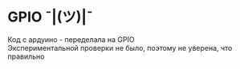 # GPIO ¯|__(ツ)__|¯
Код с ардуино - переделала на GPIO\
Экспериментальной проверки не было, поэтому не уверена, что правильно
